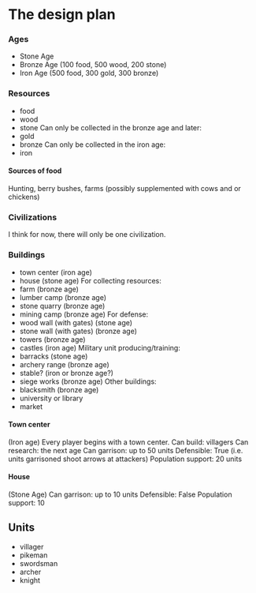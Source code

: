 # The design plan

### Ages
 - Stone Age
 - Bronze Age (100 food, 500 wood, 200 stone)
 - Iron Age (500 food, 300 gold, 300 bronze)

### Resources
 - food
 - wood
 - stone
 Can only be collected in the bronze age and later:
 - gold
 - bronze
 Can only be collected in the iron age:
 - iron

#### Sources of food
Hunting, berry bushes, farms (possibly supplemented with cows and or chickens)

### Civilizations
 I think for now, there will only be one civilization.

### Buildings
 - town center (iron age)
 - house (stone age)
 For collecting resources:
 - farm (bronze age)
 - lumber camp (bronze age)
 - stone quarry (bronze age)
 - mining camp (bronze age)
For defense:
 - wood wall (with gates) (stone age)
 - stone wall (with gates) (bronze age)
 - towers (bronze age)
 - castles (iron age)
 Military unit producing/training:
 - barracks (stone age)
 - archery range (bronze age)
 - stable? (iron or bronze age?)
 - siege works (bronze age)
 Other buildings:
 - blacksmith (bronze age)
 - university or library
 - market

#### Town center
(Iron age) Every player begins with a town center.
Can build: villagers
Can research: the next age
Can garrison: up to 50 units
Defensible: True (i.e. units garrisoned shoot arrows at attackers)
Population support: 20 units 

#### House
(Stone Age)
Can garrison: up to 10 units
Defensible: False
Population support: 10


## Units
  - villager
  - pikeman
  - swordsman
  - archer
  - knight
